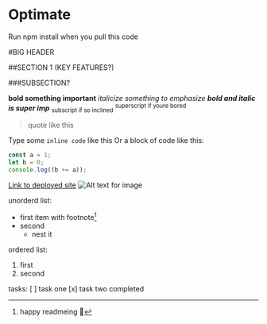 # Optimate

Run npm install when you pull this code

#BIG HEADER

##SECTION 1 (KEY FEATURES?)

###SUBSECTION?

**bold something important**
_italicize something to emphasize_
**_bold and italic is super imp_**
<sub>subscript if so inclined</sub>
<sup>superscript if youre bored</sup>

> quote like this

Type some `inline code` like this
Or a block of code like this:

```js
const a = 1;
let b = 0;
console.log((b += a));
```

[Link to deployed site](https://www.linkedin.com)
![Alt text for image](https://myoctocat.com/assets/images/base-octocat.svg)

unorderd list:

-   first item with footnote[^1]
-   second
    -   nest it

ordered list:

1. first
2. second

tasks:
[ ] task one
[x] task two completed

[^1]: happy readmeing 🐙
